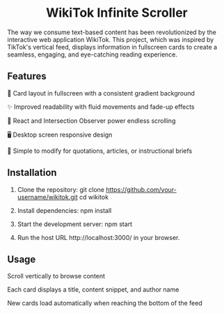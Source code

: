 <h1><center>WikiTok Infinite Scroller</center></h1>
The way we consume text-based content has been revolutionized by the interactive web application WikiTok.  This project, which was inspired by TikTok's vertical feed, displays information in fullscreen cards to create a seamless, engaging, and eye-catching reading experience.

<h2>Features</h2>
🎨 Card layout in fullscreen with a consistent gradient background

✨ Improved readability with fluid movements and fade-up effects 

🔄 React and Intersection Observer power endless scrolling

🖥  Desktop screen responsive design

📝 Simple to modify for quotations, articles, or instructional briefs

<h2>Installation</h2>

1) Clone the repository: 
git clone https://github.com/your-username/wikitok.git
cd wikitok

2) Install dependencies:
npm install

3) Start the development server:
npm start

4) Run the host URL http://localhost:3000/ in your browser.

<h2>Usage</h2>

Scroll vertically to browse content

Each card displays a title, content snippet, and author name

New cards load automatically when reaching the bottom of the feed


